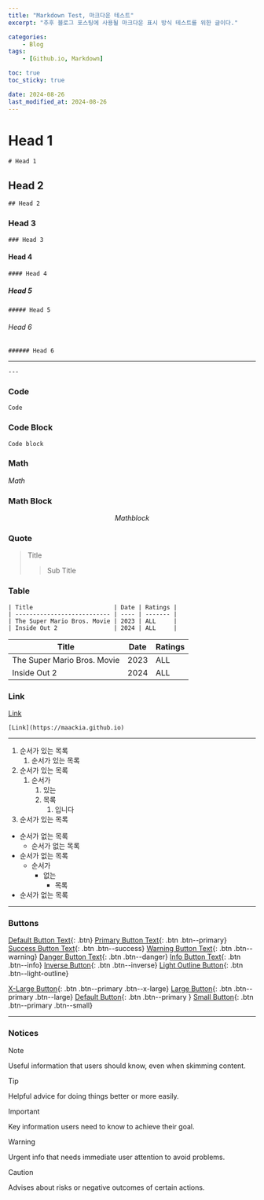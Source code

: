 ```yaml
---
title: "Markdown Test, 마크다운 테스트"
excerpt: "추후 블로그 포스팅에 사용될 마크다운 표시 방식 테스트를 위한 글이다."

categories:
    - Blog
tags:
    - [Github.io, Markdown]

toc: true
toc_sticky: true

date: 2024-08-26
last_modified_at: 2024-08-26
---
```


# Head 1

`# Head 1`

## Head 2

`## Head 2`

### Head 3

`### Head 3`

#### Head 4

`#### Head 4`

##### Head 5

`##### Head 5`

###### Head 6

`###### Head 6`

---

`---`

### Code

`Code`

### Code Block

```
Code block
```

### Math

$Math$

### Math Block

$$
Math block
$$

### Quote

> Title
>
> > Sub Title

### Table

```
| Title                       | Date | Ratings |
| --------------------------- | ---- | ------- |
| The Super Mario Bros. Movie | 2023 | ALL     |
| Inside Out 2                | 2024 | ALL     |
```

| Title                       | Date | Ratings |
| --------------------------- | ---- | ------- |
| The Super Mario Bros. Movie | 2023 | ALL     |
| Inside Out 2                | 2024 | ALL     |

### Link

[Link](https://maackia.github.io)

`[Link](https://maackia.github.io)`

---

1.  순서가 있는 목록
    1. 순서가 있는 목록
2.  순서가 있는 목록
    1. 순서가
        1. 있는
        2. 목록
            1. 입니다
3.  순서가 있는 목록

-   순서가 없는 목록
    -   순서가 없는 목록
-   순서가 없는 목록
    -   순서가
        -   없는
            -   목록
-   순서가 없는 목록

---

### Buttons

[Default Button Text](#link){: .btn}
[Primary Button Text](#link){: .btn .btn--primary}
[Success Button Text](#link){: .btn .btn--success}
[Warning Button Text](#link){: .btn .btn--warning}
[Danger Button Text](#link){: .btn .btn--danger}
[Info Button Text](#link){: .btn .btn--info}
[Inverse Button](#link){: .btn .btn--inverse}
[Light Outline Button](#link){: .btn .btn--light-outline}

[X-Large Button](#link){: .btn .btn--primary .btn--x-large}
[Large Button](#link){: .btn .btn--primary .btn--large}
[Default Button](#link){: .btn .btn--primary }
[Small Button](#link){: .btn .btn--primary .btn--small}

---

### Notices

> [!NOTE]
> Useful information that users should know, even when skimming content.

> [!TIP]
> Helpful advice for doing things better or more easily.

> [!IMPORTANT]
> Key information users need to know to achieve their goal.

> [!WARNING]
> Urgent info that needs immediate user attention to avoid problems.

> [!CAUTION]
> Advises about risks or negative outcomes of certain actions.
